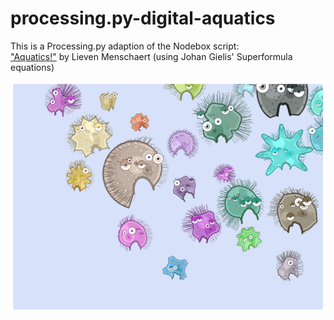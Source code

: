 # processing.py-digital-aquatics

This is a Processing.py adaption of the Nodebox script:  
["Aquatics!"](https://www.nodebox.net/code/index.php/Aquatics) by Lieven Menschaert (using Johan Gielis' Superformula equations)

![](aquatics.png)
